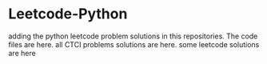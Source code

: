 # Leetcode-Python
adding the python leetcode problem solutions in this repositories. 
The code files are here.
all CTCI problems solutions are here.
some leetcode solutions are here
















































































































































































































































































































































































































































































































































































































































































































































































































































































































































































































































































































































